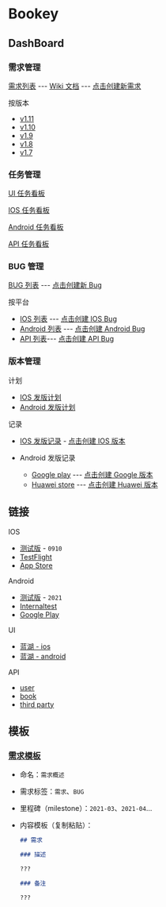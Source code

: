 # Bookey

## DashBoard

### 需求管理

[需求列表](https://github.com/bookey-dev/bookey.prd/issues) --- [Wiki 文档](https://github.com/bookey-dev/bookey.prd/wiki) --- [点击创建新需求](https://github.com/bookey-dev/bookey.prd/issues/new?body=%23%23%20%E9%9C%80%E6%B1%82%0A%0A%23%23%23%20%E6%8F%8F%E8%BF%B0%0A%0A%3F%3F%3F%0A%0A%23%23%23%20%E5%A4%87%E6%B3%A8%0A%0A%3F%3F%3F%0A)

按版本

- [v1.11](https://github.com/bookey-dev/bookey.prd/projects/33)
- [v1.10](https://github.com/bookey-dev/bookey.prd/projects/24)
- [v1.9](https://github.com/bookey-dev/bookey.prd/projects/20)
- [v1.8](https://github.com/bookey-dev/bookey.prd/projects/13)
- [v1.7](https://github.com/bookey-dev/bookey.prd/projects/12)

### 任务管理

[UI 任务看板](https://github.com/orgs/bookey-dev/projects/17)

[IOS 任务看板](https://github.com/orgs/bookey-dev/projects/15)

[Android 任务看板](https://github.com/orgs/bookey-dev/projects/14)

[API 任务看板](https://github.com/orgs/bookey-dev/projects/16)

### BUG 管理

[BUG 列表](https://github.com/bookey-dev/bookey.bug/issues) --- [点击创建新 Bug](https://github.com/bookey-dev/bookey.bug/issues/new?body=%23%23%20%E6%8F%8F%E8%BF%B0%0A%0A%23%23%23%20%E6%AD%A5%E9%AA%A4%0A%0A%3F%0A%0A%23%23%23%20%E7%BB%93%E6%9E%9C%0A%0A%3F%0A%0A%23%23%23%20%E6%9C%9F%E6%9C%9B%0A%0A%3F%0A%0A%23%23%20%E5%A4%87%E6%B3%A8%0A%0A%3F%0A)

按平台

- [IOS 列表](https://github.com/bookey-dev/bookey.bug/issues?q=is%3Aopen+is%3Aissue+label%3A%22platform%3A+ios%22) --- [点击创建 IOS Bug](https://github.com/bookey-dev/bookey.bug/issues/new?labels=bug,platform:%20ios&body=%23%23%20%E6%8F%8F%E8%BF%B0%0A%0A%23%23%23%20%E6%9C%BA%E5%9E%8B%0A%0A%EF%BC%9F%0A%0A%23%23%23%20%E6%AD%A5%E9%AA%A4%0A%0A%3F%0A%0A%23%23%23%20%E7%BB%93%E6%9E%9C%0A%0A%3F%0A%0A%23%23%23%20%E6%9C%9F%E6%9C%9B%0A%0A%3F%0A%0A%23%23%20%E5%A4%87%E6%B3%A8%0A%0A%3F%0A)
- [Android 列表](https://github.com/bookey-dev/bookey.bug/issues?q=is%3Aopen+is%3Aissue+label%3A%22platform%3A+android%22) --- [点击创建 Android Bug](https://github.com/bookey-dev/bookey.bug/issues/new?labels=bug,platform:%20android&body=%23%23%20%E6%8F%8F%E8%BF%B0%0A%0A%23%23%23%20%E6%9C%BA%E5%9E%8B%0A%0A%EF%BC%9F%0A%0A%23%23%23%20%E6%AD%A5%E9%AA%A4%0A%0A%3F%0A%0A%23%23%23%20%E7%BB%93%E6%9E%9C%0A%0A%3F%0A%0A%23%23%23%20%E6%9C%9F%E6%9C%9B%0A%0A%3F%0A%0A%23%23%20%E5%A4%87%E6%B3%A8%0A%0A%3F%0A)
- [API 列表](https://github.com/bookey-dev/bookey.bug/issues?q=is%3Aopen+is%3Aissue+label%3A%22platform%3A+api%22)--- [点击创建 API Bug](https://github.com/bookey-dev/bookey.bug/issues/new?labels=bug,platform:%20api&body=%23%23%20%E6%8F%8F%E8%BF%B0%0A%0A%23%23%23%20%E6%AD%A5%E9%AA%A4%0A%0A%3F%0A%0A%23%23%23%20%E7%BB%93%E6%9E%9C%0A%0A%3F%0A%0A%23%23%23%20%E6%9C%9F%E6%9C%9B%0A%0A%3F%0A%0A%23%23%20%E5%A4%87%E6%B3%A8%0A%0A%3F%0A)

### 版本管理

计划

- [IOS 发版计划](https://github.com/bookey-dev/bookey.prd/projects/31)
- [Android 发版计划](https://github.com/bookey-dev/bookey.prd/projects/32)

记录

- [IOS 发版记录](https://github.com/bookey-dev/bookey.prd/issues?q=label%3A"releases%3A+ios"+) - [点击创建 IOS 版本](https://github.com/bookey-dev/bookey.prd/issues/new?labels=releases%3A+ios&title=v1.x.x&body=%23%23%20Date%3A%20yyyyMMdd%0A%0A%23%23%23%20New%20features%0A%0A-%20%0A%0A%23%23%23%20Fixes%0A%0A-%20%0A%0A%23%23%23%20Improvements%0A%0A-%20%20)

- Android 发版记录
  - [Google play](https://github.com/bookey-dev/bookey.prd/issues?q=label%3A"releases%3A+google"+) --- [点击创建 Google 版本](https://github.com/bookey-dev/bookey.prd/issues/new?labels=releases%3A+google&title=v1.x.x&body=%23%23%20Date%3A%20yyyyMMdd%0A%0A%23%23%23%20New%20features%0A%0A-%20%0A%0A%23%23%23%20Fixes%0A%0A-%20%0A%0A%23%23%23%20Improvements%0A%0A-%20%20)
  - [Huawei store](https://github.com/bookey-dev/bookey.prd/issues?q=label%3A"releases%3A+huawei"+) --- [点击创建 Huawei 版本](https://github.com/bookey-dev/bookey.prd/issues/new?labels=releases%3A+huawei&title=v1.x.x&body=%23%23%20Date%3A%20yyyyMMdd%0A%0A%23%23%23%20New%20features%0A%0A-%20%0A%0A%23%23%23%20Fixes%0A%0A-%20%0A%0A%23%23%23%20Improvements%0A%0A-%20%20)

## 链接

IOS

- [测试版](https://www.pgyer.com/o9So) - `0910`
- [TestFlight](https://apps.apple.com/cn/app/testflight/id899247664)
- [App Store](https://apps.apple.com/cn/app/id1490069864)

Android

- [测试版](https://www.pgyer.com/C5re) - `2021`
- [Internaltest](https://play.google.com/apps/internaltest/4700196513230198982)
- [Google Play](https://play.google.com/store/apps/details?id=app.bookey)

UI

- [蓝湖 - ios](https://lanhuapp.com/web/#/item/project/stage?pid=0fdacf8e-d9a5-4e4d-8bf2-dc690406acce)
- [蓝湖 - android](https://lanhuapp.com/web/#/item/project/stage?pid=651f1fa5-26f3-46ef-90e0-3b53a9c7d811)

API

- [user](https://dev.bookey.app:8081/swagger-ui.html)
- [book](https://dev.bookey.app:8082/swagger-ui.html)
- [third party](https://dev.bookey.app:8083/swagger-ui.html)

## 模板

### [需求模板](https://github.com/bookey-dev/bookey.prd/issues/new/choose)

- 命名：`需求概述`
- 需求标签：`需求`、`BUG`
- 里程碑（milestone）：`2021-03`、`2021-04`...
- 内容模板（复制粘贴）：

  ```md
  ## 需求

  ### 描述

  ???

  ### 备注

  ???

  ```
